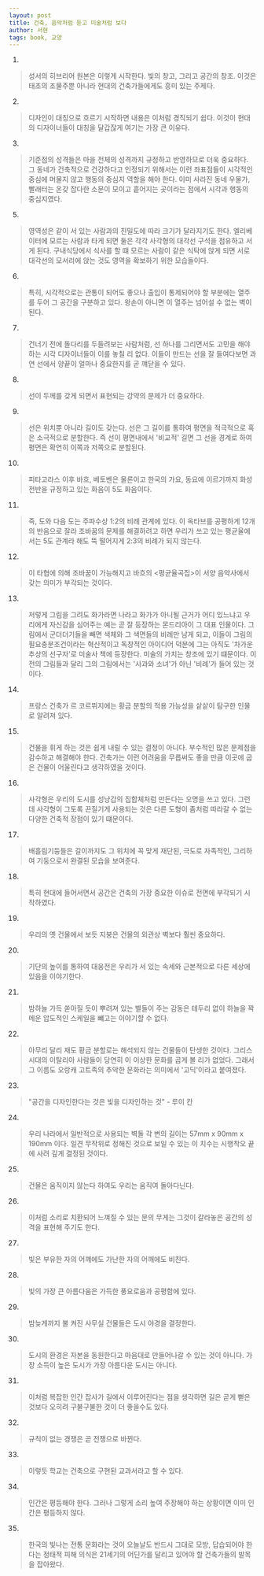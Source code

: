 ```yaml
---
layout: post
title: 건축, 음악처럼 듣고 미술처럼 보다
author: 서현
tags: book, 교양
---
```


1. 
> 성서의 히브리어 원본은 이렇게 시작한다. 빛의 창고, 그리고 공간의 창조. 이것은 태초의 조물주뿐 아니라 현대의 건축가들에게도 흥미 있는 주제다.

2. 
> 디자인이 대칭으로 흐르기 시작하면 내용은 이처럼 경직되기 쉽다. 이것이 현대의 디자이너들이 대칭을 달갑잖게 여기는 가장 큰 이유다.

3. 
> 기준점의 성격들은 마을 전체의 성격까지 규정하고 반영하므로 더욱 중요하다. 그 동네가 건축적으로 건강하다고 인정되기 위해서는 이런 좌표점들이 시각적인 중심에 머물지 않고 행동의 중심지 역할을 해야 한다. 이미 사라진 동네 우물가, 빨래터는 온갖 잡다한 소문이 모이고 흩어지는 곳이라는 점에서 시각과 행동의 중심지였다.

5. 
> 영역성은 같이 서 있는 사람과의 친밀도에 따라 크기가 달라지기도 한다. 엘리베이터에 모르는 사람과 타게 되면 둘은 각각 사각형의 대각선 구석을 점유하고 서게 된다. 구내식당에서 식사를 할 떄 모르는 사람이 같은 식탁에 앉게 되면 서로 대각선의 모서리에 앉는 것도 영역을 확보하기 위한 모습들이다.

6. 
> 특히, 시각적으로는 관통이 되어도 좋으나 출입이 통제되어야 할 부분에는 열주를 두어 그 공간을 구분하고 있다. 왕손이 아니면 이 열주는 넘어설 수 없는 벽이 된다.

7. 
> 건너기 전에 돌다리를 두들려보는 사람처럼, 선 하나를 그리면서도 고민을 해야 하는 시각 디자이너들이 이를 놓칠 리 없다. 이들이 만드는 선을 잘 들여다보면 과연 선에서 양끝이 얼마나 중요한지를 곧 꺠닫을 수 있다.

8. 
> 선이 두께를 갖게 되면서 표현되는 강약의 문제가 더 중요하다.

9. 
> 선은 위치뿐 아니라 길이도 갖는다. 선은 그 길이를 통하여 평면을 적극적으로 혹은 소극적으로 분할한다. 즉 선이 평면내에서 '비교적' 길면 그 선을 경계로 하여 평면은 확연히 이쪽과 저쪽으로 분할된다.

10. 
> 피타고라스 이후 바흐, 베토벤은 물론이고 한국의 가요, 동요에 이르기까지 화성 전반을 규정하고 있는 화음이 5도 화음이다.

11. 
> 즉, 도와 다음 도는 주파수상 1:2의 비례 관계에 있다. 이 옥타브를 공평하게 12개의 반음으로 잘라 조바꿈의 문제를 해결하려고 하면 우리가 쓰고 있는 평균율에서는 5도 관계라 해도 뚝 떨어지게 2:3의 비례가 되지 않는다.

12. 
> 이 타협에 의해 조바꿈이 가능해지고 바흐의 <평균율곡집>이 서양 음악사에서 갖는 의미가 부각되는 것이다.

13. 
> 저렇게 그림을 그려도 화가라면 나라고 화가가 아니될 근거가 어디 있느냐고 우리에게 자신감을 심어주는 예는 곧 잘 등장하는 몬드리아이 그 대표 인물이다. 그림에서 군더더기들을 빼면 색체와 그 색면들의 비례만 남게 되고, 이들이 그림의 필요충분조건이라는 혁신적이고 독창적인 아이디어 덕분에 그는 아직도 '차가운 추상의 선구자'로 미술사 책에 등장한다. 미술의 가치는 창조에 있기 떄문이다. 이전의 그림들과 달리 그의 그림에서는 '사과와 소녀'가 아닌 '비례'가 들어 있는 것이다.

14. 
> 프랑스 건축가 르 코르뷔지에는 황금 분할의 적용 가능성을 샅샅이 탐구한 인물로 알려져 있다.

15. 
> 건물을 휘게 하는 것은 쉽게 내릴 수 있는 결정이 아니다. 부수적인 많은 문제점을 감수하고 해결해야 한다. 건축가는 이런 어려움을 무릅써도 좋을 만큼 이곳에 굽은 건물이 어울린다고 생각하였을 것이다.

16. 
> 사각형은 우리의 도시를 성냥갑의 집합체처럼 만든다는 오명을 쓰고 있다. 그런데 사각형이 그토록 끈질기게 사용되는 것은 다른 도형이 좀처럼 따라갈 수 없는 다양한 건축적 장점이 있기 떄문이다.

17. 
> 배흘림기둥들은 길이까지도 그 위치에 꼭 맞게 재단된, 극도로 자족적인, 그리하여 기둥으로서 완결된 모습을 보여준다.

18. 
> 특히 현대에 들어서면서 공간은 건축의 가장 중요한 이슈로 전면에 부각되기 시작하였다.
 
19. 
> 우리의 옛 건물에서 보듯 지붕은 건물의 외관상 벽보다 훨씬 중요하다.

20. 
> 기단의 높이를 통하여 대웅전은 우리가 서 있는 속세와 근본적으로 다른 세상에 있음을 이야기한다.

21. 
> 밤하늘 가득 쏟아질 듯이 뿌려져 있는 별들이 주는 감동은 테두리 없이 하늘을 꽉 메운 압도적인 스케일을 뺴고는 이야기할 수 없다.

22. 
> 아무리 달리 재도 황금 분할로는 해석되지 않는 건물들이 탄생한 것이다. 그리스 시대의 이탈리아 사람들이 당연히 이 이상한 문화를 곱게 볼 리가 없었다. 그래서 그 이름도 오랑캐 고트족의 추악한 문화라는 의미에서 '고딕'이라고 붙여졌다.
 
23. 
> "공간을 디자인한다는 것은 빛을 디자인하는 것" - 루이 칸
 
24. 
> 우리 나라에서 일반적으로 사용되는 벽돌 각 변의 길이는 57mm x 90mm x 190mm 이다. 일견 무작위로 정해진 것으로 보일 수 있는 이 치수는 시행착오 끝에 사려 깊게 결정된 것이다.

25. 
> 건물은 움직이지 않는다 하여도 우리는 움직여 돌아다닌다.
 
26. 
> 이처럼 소리로 치환되어 느껴질 수 있는 문의 무게는 그것이 갈라놓은 공간의 성격을 표현해 주기도 한다.
 
27. 
> 빛은 부유한 자의 어꺠에도 가난한 자의 어깨에도 비친다.

28. 
> 빛의 가장 큰 아름다움은 가득한 풍요로움과 공평함에 있다.

29. 
> 밤늦게까지 불 켜진 사무실 건물들은 도시 야경을 결정한다.

30. 
> 도시의 환경은 자본을 동원한다고 마음대로 만들어나갈 수 있는 것이 아니다. 가장 소득이 높은 도시가 가장 아름다운 도시는 아니다.

31. 
> 이처럼 복잡한 인간 잡사가 길에서 이루어진다는 점을 생각하면 길은 곧게 뻗은 것보다 오히려 구불구불한 것이 더 좋을수도 있다.
 
32. 
> 규칙이 없는 경쟁은 곧 전쟁으로 바뀐다.
 
33. 
> 이렇듯 학교는 건축으로 구현된 교과서라고 할 수 있다.

34. 
> 인간은 평등해야 한다. 그러나 그렇게 소리 높여 주장해야 하는 상황이면 이미 인간은 평등하지 않다.

35. 
> 한국의 빛나는 전통 문화라는 것이 오늘날도 반드시 그대로 모방, 답습되어야 한다는 정태적 피해 의식은 21세기의 어딘가를 달리고 있어야 할 건축가들의 발목을 잡아왔다.